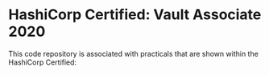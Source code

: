 # HashiCorp Certified: Vault Associate 2020

This code repository is associated with practicals that are shown within the HashiCorp Certified: 


